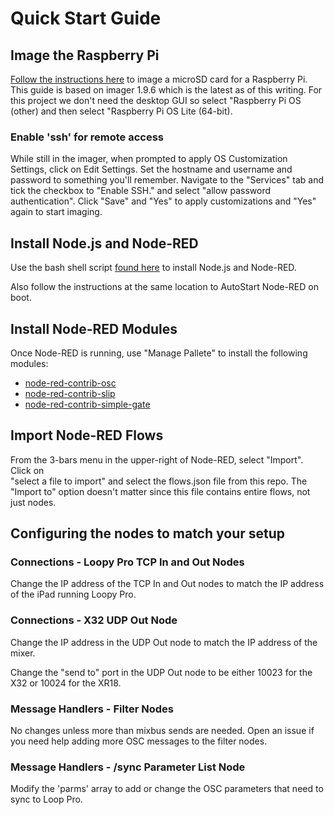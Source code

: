# Quick Start Guide

## Image the Raspberry Pi

[Follow the instructions here](https://www.raspberrypi.com/software/) to image a microSD card for a Raspberry Pi. This guide is based on imager 1.9.6 which is the latest as of this writing. For this project we don't need the desktop GUI so select "Raspberry Pi OS (other) and then select "Raspberry Pi OS Lite (64-bit).

### Enable 'ssh' for remote access

While still in the imager, when prompted to apply OS Customization Settings, click on Edit Settings. Set the hostname and username and password to something you'll remember. Navigate to the "Services" tab and tick the checkbox to "Enable SSH." and select "allow password authentication".  Click "Save" and "Yes" to apply customizations and "Yes" again to start imaging.

## Install Node.js and Node-RED

Use the bash shell script [found here](https://nodered.org/docs/getting-started/raspberrypi) to install Node.js and Node-RED.

Also follow the instructions at the same location to AutoStart Node-RED on boot.

## Install Node-RED Modules

Once Node-RED is running, use "Manage Pallete" to install the following modules:

- [node-red-contrib-osc](https://flows.nodered.org/node/node-red-contrib-osc)
- [node-red-contrib-slip](https://flows.nodered.org/node/node-red-contrib-slip)
- [node-red-contrib-simple-gate](https://flows.nodered.org/node/node-red-contrib-simple-gate)

## Import Node-RED Flows

From the 3-bars menu in the upper-right of Node-RED, select "Import". Click on  
"select a file to import" and select the flows.json file from this repo. The "Import to" option doesn't matter since this file contains entire flows, not just nodes.

## Configuring the nodes to match your setup

### Connections - Loopy Pro TCP In and Out Nodes

Change the IP address of the TCP In and Out nodes to match the IP address of the iPad running Loopy Pro.

### Connections - X32 UDP Out Node

Change the IP address in the UDP Out node to match the IP address of the mixer.

Change the "send to" port in the UDP Out node to be either 10023 for the X32 or 10024 for the XR18.

### Message Handlers - Filter Nodes

No changes unless more than mixbus sends are needed. Open an issue if you need help adding more OSC messages to the filter nodes.

### Message Handlers - /sync Parameter List Node

Modify the 'parms' array to add or change the OSC parameters that need to sync to Loop Pro.
